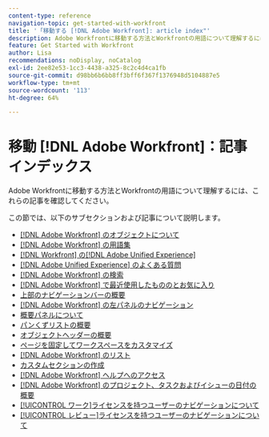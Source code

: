```yaml
---
content-type: reference
navigation-topic: get-started-with-workfront
title: '「移動する [!DNL Adobe Workfront]: article index"'
description: Adobe Workfrontに移動する方法とWorkfrontの用語について理解するには、これらの記事を確認してください。
feature: Get Started with Workfront
author: Lisa
recommendations: noDisplay, noCatalog
exl-id: 2ee82e53-1cc3-4438-a325-8c2c4d4ca1fb
source-git-commit: d98bb6b6bb8ff3bff6f367f1376948d5104887e5
workflow-type: tm+mt
source-wordcount: '113'
ht-degree: 64%

---
```


# 移動 [!DNL Adobe Workfront]：記事インデックス

<!-- Audited: 12/2023 -->

Adobe Workfrontに移動する方法とWorkfrontの用語について理解するには、これらの記事を確認してください。

この節では、以下のサブセクションおよび記事について説明します。

* [ [!DNL Adobe Workfront] のオブジェクトについて](../../workfront-basics/navigate-workfront/workfront-navigation/understand-objects.md)
* [ [!DNL Adobe Workfront]  の用語集](../../workfront-basics/navigate-workfront/workfront-navigation/workfront-terminology-glossary.md)
* [ [!DNL Workfront] の[!DNL Adobe Unified Experience]](/help/quicksilver/workfront-basics/navigate-workfront/workfront-navigation/adobe-unified-experience.md)
* [[!DNL Adobe Unified Experience] のよくある質問](/help/quicksilver/workfront-basics/navigate-workfront/workfront-navigation/unified-experience-faq.md)
* [[!DNL Adobe Workfront] の検索](../../workfront-basics/navigate-workfront/search/search.md)
* [ [!DNL Adobe Workfront] で最近使用したもののとお気に入り](../../workfront-basics/navigate-workfront/recent-and-favorites/recent-and-favorites.md)
* [上部のナビゲーションバーの概要](../../workfront-basics/the-new-workfront-experience/global-navigation-overview.md)
* [ [!DNL Adobe Workfront] の左パネルのナビゲーション](../../workfront-basics/the-new-workfront-experience/simplified-left-navigation.md)
* [概要パネルについて](../../workfront-basics/the-new-workfront-experience/summary-overview.md)
* [パンくずリストの概要](../../workfront-basics/the-new-workfront-experience/breadcrumb-overview.md)
* [オブジェクトヘッダーの概要](../../workfront-basics/the-new-workfront-experience/new-object-headers.md)
* [ページを固定してワークスペースをカスタマイズ](../../workfront-basics/the-new-workfront-experience/pin-pages.md)
* [ [!DNL Adobe Workfront] のリスト](../../workfront-basics/navigate-workfront/use-lists/lists.md)
* [カスタムセクションの作成](/help/quicksilver/workfront-basics/manage-your-account-and-profile/configuring-your-user-profile/create-custom-tabs.md)
* [ [!DNL Adobe Workfront]  ヘルプへのアクセス](../../workfront-basics/navigate-workfront/workfront-navigation/access-workfront-help.md)
* [ [!DNL Adobe Workfront] のプロジェクト、タスクおよびイシューの日付の概要](../../workfront-basics/navigate-workfront/workfront-navigation/definitions-pti-dates.md)
* [[!UICONTROL ワーク]ライセンスを持つユーザーのナビゲーションについて](../../workfront-basics/navigate-workfront/workfront-navigation/worker-global-navigation-bar.md)
* [[!UICONTROL レビュー]ライセンスを持つユーザーのナビゲーションについて](../../workfront-basics/navigate-workfront/workfront-navigation/reviewer-global-navigation-bar.md)
